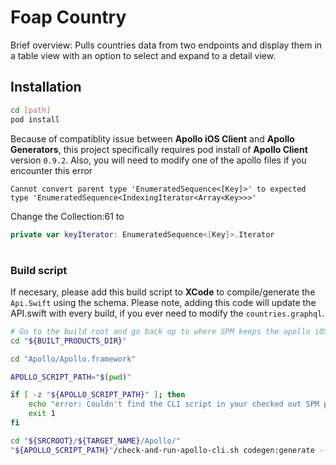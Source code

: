 # Foap Country

Brief overview: Pulls countries data from two endpoints and display them in a table view with an option to select and expand to a detail view.

## Installation

```bash
cd [path]
pod install
```

Because of compatiblity issue between **Apollo iOS Client** and **Apollo Generators**, this project specifically requires pod install of **Apollo Client** version `0.9.2`. Also, you will need to modify one of the apollo files if you encounter this error
```text
Cannot convert parent type 'EnumeratedSequence<[Key]>' to expected type 'EnumeratedSequence<IndexingIterator<Array<Key>>>'
```
Change the Collection:61 to 
```swift
private var keyIterator: EnumeratedSequence<[Key]>.Iterator
```

#
### Build script
If necesary, please add this build script to **XCode** to compile/generate the `Api.Swift` using the schema. Please note, adding this code will update the API.swift with every build, if you ever need to modify the `countries.graphql`.

```bash
# Go to the build root and go back up to where SPM keeps the apollo iOS framework checked out.
cd "${BUILT_PRODUCTS_DIR}"

cd "Apollo/Apollo.framework"

APOLLO_SCRIPT_PATH="$(pwd)"

if [ -z "${APOLLO_SCRIPT_PATH}" ]; then
    echo "error: Couldn't find the CLI script in your checked out SPM packages; make sure to add the framework to your project."
    exit 1
fi

cd "${SRCROOT}/${TARGET_NAME}/Apollo/"
"${APOLLO_SCRIPT_PATH}"/check-and-run-apollo-cli.sh codegen:generate --target=swift --schema=schema.json API.swift

```
